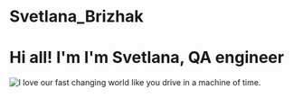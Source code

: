 # Svetlana_Brizhak
# Hi all! I'm  I'm Svetlana, QA engineer
![I love our fast changing world like you drive in a machine of time.  
]([ссылка](https://www.canva.com/design/DAFX-pMe7xE/ideh1oersJNxzRoRrK5b3A/watch?utm_content=DAFX-pMe7xE&utm_campaign=designshare&utm_medium=link&utm_source=publishsharelink)https://www.canva.com/design/DAFX-pMe7xE/ideh1oersJNxzRoRrK5b3A/watch?utm_content=DAFX-pMe7xE&utm_campaign=designshare&utm_medium=link&utm_source=publishsharelink)
